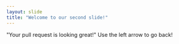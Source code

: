 ```yaml
---
layout: slide
title: "Welcome to our second slide!"
---
```

"Your pull request is looking great!"
Use the left arrow to go back!
